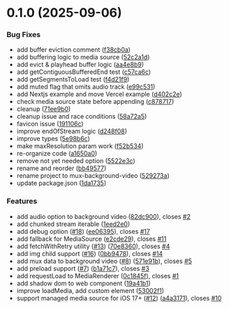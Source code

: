 # 0.1.0 (2025-09-06)


### Bug Fixes

* add buffer eviction comment ([f38cb0a](https://github.com/muxinc/mux-background-video/commit/f38cb0a89a9a02d67d193dd1a30a4890126b541e))
* add buffering logic to media source ([52c2a1d](https://github.com/muxinc/mux-background-video/commit/52c2a1d5c5f7def58a0959da2846d194acc42baf))
* add evict & playhead buffer logic ([aa4e8b9](https://github.com/muxinc/mux-background-video/commit/aa4e8b9ae15d0c1e2956d27463cd9e6db9c055a2))
* add getContiguousBufferedEnd test ([c57ca6c](https://github.com/muxinc/mux-background-video/commit/c57ca6c959ef1515fd8217432c2b121353093e5b))
* add getSegmentsToLoad test ([f4d21f9](https://github.com/muxinc/mux-background-video/commit/f4d21f9e7bcdcf31a3f9d8ee3731aabf9888db9a))
* add muted flag that omits audio track ([e99c531](https://github.com/muxinc/mux-background-video/commit/e99c531bbb1c87b24bc0a6e1d940442e6344d88f))
* add Nextjs example and move Vercel example ([d402c2e](https://github.com/muxinc/mux-background-video/commit/d402c2eeafc8372f935e0b717ccb05217835c765))
* check media source state before appending ([c878717](https://github.com/muxinc/mux-background-video/commit/c878717bda444eaaaab3e41f0da71469fa9b5b01))
* cleanup ([71ee9b0](https://github.com/muxinc/mux-background-video/commit/71ee9b0fb021f77c3e7fcf26af2f68ecfb26b851))
* cleanup issue and race conditions ([58a72a5](https://github.com/muxinc/mux-background-video/commit/58a72a5441b905f69902fee29a669fffbdd0d7a1))
* favicon issue ([191106c](https://github.com/muxinc/mux-background-video/commit/191106c088a10bb77c1a15708a0f2ae0d6ac29c8))
* improve endOfStream logic ([d248f08](https://github.com/muxinc/mux-background-video/commit/d248f08f6269d975259c9fdc3e2ea3d148c78aac))
* improve types ([5e98b6c](https://github.com/muxinc/mux-background-video/commit/5e98b6cc8a65ebabf1a569d15897250c7df16de6))
* make maxResolution param work ([f52b534](https://github.com/muxinc/mux-background-video/commit/f52b53476946ccebc39b39c0ead53b2406d73fc0))
* re-organize code ([a1650a0](https://github.com/muxinc/mux-background-video/commit/a1650a09edfa56732319fafc36e87c8f93c82c02))
* remove not yet needed option ([5522e3c](https://github.com/muxinc/mux-background-video/commit/5522e3cddc2841e3bd414af81751b5ed3e60b3ed))
* rename and reorder ([bb49577](https://github.com/muxinc/mux-background-video/commit/bb495778150801ec8432cebd3a4f0dc5035bf151))
* rename project to mux-background-video ([529273a](https://github.com/muxinc/mux-background-video/commit/529273a6521a062f234fb38896004cd5d345ca0f))
* update package.json ([1da1735](https://github.com/muxinc/mux-background-video/commit/1da17356a7885ca764ca92ea6c8918fd975f84ee))


### Features

* add audio option to background video ([82dc900](https://github.com/muxinc/mux-background-video/commit/82dc9009c7a081b5c59b5254e76d0cd4f7722ad2)), closes [#2](https://github.com/muxinc/mux-background-video/issues/2)
* add chunked stream iterable ([1eed2e0](https://github.com/muxinc/mux-background-video/commit/1eed2e0ecc43666d6ffb2e1e769a574041d7c90b))
* add debug option ([#18](https://github.com/muxinc/mux-background-video/issues/18)) ([ee06395](https://github.com/muxinc/mux-background-video/commit/ee06395932ce8a4c0a2f1a425b48c759a12bd465)), closes [#17](https://github.com/muxinc/mux-background-video/issues/17)
* add fallback for MediaSource ([e2cde29](https://github.com/muxinc/mux-background-video/commit/e2cde293da85200c2db77648acbb4589f84b3c28)), closes [#11](https://github.com/muxinc/mux-background-video/issues/11)
* add fetchWithRetry utility ([#13](https://github.com/muxinc/mux-background-video/issues/13)) ([70e8360](https://github.com/muxinc/mux-background-video/commit/70e8360472fb15f644b8363824c5b9ab1ec5d7e7)), closes [#4](https://github.com/muxinc/mux-background-video/issues/4)
* add img child support ([#16](https://github.com/muxinc/mux-background-video/issues/16)) ([0bb9478](https://github.com/muxinc/mux-background-video/commit/0bb947832696624c8e9e3cf8de20d3ce767209ca)), closes [#14](https://github.com/muxinc/mux-background-video/issues/14)
* add mux data to background video ([#8](https://github.com/muxinc/mux-background-video/issues/8)) ([571e91b](https://github.com/muxinc/mux-background-video/commit/571e91bc347ad78f84a9f55ce245ab12bf4a1fd8)), closes [#5](https://github.com/muxinc/mux-background-video/issues/5)
* add preload support ([#7](https://github.com/muxinc/mux-background-video/issues/7)) ([b1a71c7](https://github.com/muxinc/mux-background-video/commit/b1a71c7c4689045c36bb8eeba5c0ce27bfeb6870)), closes [#3](https://github.com/muxinc/mux-background-video/issues/3)
* add requestLoad to MediaRenderer ([0c1845f](https://github.com/muxinc/mux-background-video/commit/0c1845f279cddcb4ed3ff6e150a566388d39ca5d)), closes [#1](https://github.com/muxinc/mux-background-video/issues/1)
* add shadow dom to web component ([19a41b1](https://github.com/muxinc/mux-background-video/commit/19a41b17c654072585fcc5bf920dea2526d5bab6))
* improve loadMedia, add custom element ([53002f1](https://github.com/muxinc/mux-background-video/commit/53002f15b7787f45394e7c4dbccf29794223cc7f))
* support managed media source for iOS 17+ ([#12](https://github.com/muxinc/mux-background-video/issues/12)) ([a4a3171](https://github.com/muxinc/mux-background-video/commit/a4a317136a6ab83f0389ec2790d8aecba4f27510)), closes [#10](https://github.com/muxinc/mux-background-video/issues/10)



